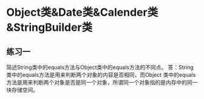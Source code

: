 # Object类&Date类&Calender类&StringBuilder类
## 练习一
简述String类中的equals方法与Object类中的equals方法的不同点。
答：String类中的equals方法是用来判断两个对象的内容是否相同，而Object 类中的equals方法是用来判断两个对象是否是同一个对象，所谓同一个对象指的是内存中的同一块存储空间。
